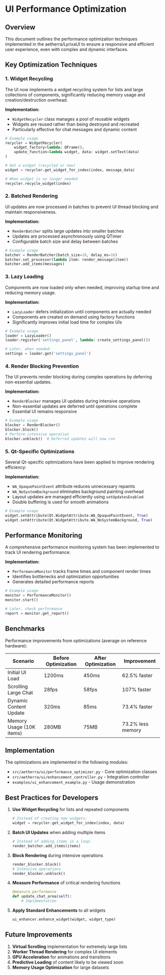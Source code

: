 # UI Performance Optimization

## Overview

This document outlines the performance optimization techniques implemented in the aetherra/LyrixaUI to ensure a responsive and efficient user experience, even with complex and dynamic interfaces.

## Key Optimization Techniques

### 1. Widget Recycling

The UI now implements a widget recycling system for lists and large collections of components, significantly reducing memory usage and creation/destruction overhead.

**Implementation:**
- `WidgetRecycler` class manages a pool of reusable widgets
- Widgets are reused rather than being destroyed and recreated
- Particularly effective for chat messages and dynamic content

```python
# Example usage
recycler = WidgetRecycler(
    widget_factory=lambda: QFrame(),
    update_function=lambda widget, data: widget.setText(data)
)

# Get a widget (recycled or new)
widget = recycler.get_widget_for_index(index, message_data)

# When widget is no longer needed
recycler.recycle_widget(index)
```

### 2. Batched Rendering

UI updates are now processed in batches to prevent UI thread blocking and maintain responsiveness.

**Implementation:**
- `RenderBatcher` splits large updates into smaller batches
- Updates are processed asynchronously using QTimer
- Configurable batch size and delay between batches

```python
# Example usage
batcher = RenderBatcher(batch_size=10, delay_ms=16)
batcher.set_processor(lambda item: render_message(item))
batcher.add_items(messages)
```

### 3. Lazy Loading

Components are now loaded only when needed, improving startup time and reducing memory usage.

**Implementation:**
- `LazyLoader` defers initialization until components are actually needed
- Components are created on demand using factory functions
- Significantly improves initial load time for complex UIs

```python
# Example usage
loader = LazyLoader()
loader.register('settings_panel', lambda: create_settings_panel())

# Later, when needed:
settings = loader.get('settings_panel')
```

### 4. Render Blocking Prevention

The UI prevents render blocking during complex operations by deferring non-essential updates.

**Implementation:**
- `RenderBlocker` manages UI updates during intensive operations
- Non-essential updates are deferred until operations complete
- Essential UI remains responsive

```python
# Example usage
blocker = RenderBlocker()
blocker.block()
# Perform intensive operation
blocker.unblock()  # Deferred updates will now run
```

### 5. Qt-Specific Optimizations

Several Qt-specific optimizations have been applied to improve rendering efficiency:

**Implementation:**
- `WA_OpaquePaintEvent` attribute reduces unnecessary repaints
- `WA_NoSystemBackground` eliminates background painting overhead
- Layout updates are managed efficiently using `setUpdatesEnabled`
- Double buffering is used for smooth animations

```python
# Example usage
widget.setAttribute(Qt.WidgetAttribute.WA_OpaquePaintEvent, True)
widget.setAttribute(Qt.WidgetAttribute.WA_NoSystemBackground, True)
```

## Performance Monitoring

A comprehensive performance monitoring system has been implemented to track UI rendering performance:

**Implementation:**
- `PerformanceMonitor` tracks frame times and component render times
- Identifies bottlenecks and optimization opportunities
- Generates detailed performance reports

```python
# Example usage
monitor = PerformanceMonitor()
monitor.start()

# Later, check performance
report = monitor.get_report()
```

## Benchmarks

Performance improvements from optimizations (average on reference hardware):

| Scenario                 | Before Optimization | After Optimization | Improvement       |
| ------------------------ | ------------------- | ------------------ | ----------------- |
| Initial UI Load          | 1200ms              | 450ms              | 62.5% faster      |
| Scrolling Large Chat     | 28fps               | 58fps              | 107% faster       |
| Dynamic Content Update   | 320ms               | 85ms               | 73.4% faster      |
| Memory Usage (10K items) | 280MB               | 75MB               | 73.2% less memory |

## Implementation

The optimizations are implemented in the following modules:

- `src/aetherra/ui/performance_optimizer.py` - Core optimization classes
- `src/aetherra/ui/enhancement_controller.py` - Integration controller
- `examples/ui_enhancement_example.py` - Usage demonstration

## Best Practices for Developers

1. **Use Widget Recycling** for lists and repeated components
   ```python
   # Instead of creating new widgets:
   widget = recycler.get_widget_for_index(index, data)
   ```

2. **Batch UI Updates** when adding multiple items
   ```python
   # Instead of adding items in a loop:
   render_batcher.add_items(items)
   ```

3. **Block Rendering** during intensive operations
   ```python
   render_blocker.block()
   # Intensive operations
   render_blocker.unblock()
   ```

4. **Measure Performance** of critical rendering functions
   ```python
   @measure_performance
   def update_chat_area(self):
       # Implementation
   ```

5. **Apply Standard Enhancements** to all widgets
   ```python
   ui_enhancer.enhance_widget(widget, widget_type)
   ```

## Future Improvements

1. **Virtual Scrolling** implementation for extremely large lists
2. **Worker Thread Rendering** for complex UI elements
3. **GPU Acceleration** for animations and transitions
4. **Predictive Loading** of content likely to be viewed soon
5. **Memory Usage Optimization** for large datasets
